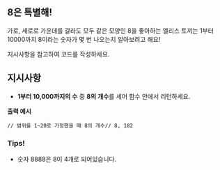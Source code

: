 
## **8은 특별해!**

가로, 세로로 가운데를 갈라도 모두 같은 모양인 8을 좋아하는 엘리스 토끼는 1부터 10000까지 8이라는 숫자가 몇 번 나오는지 알아보려고 해요!

지시사항을 참고하여 코드를 작성하세요.

## **지시사항**

- **1부터 10,000까지의 수** 중 **8의 개수**를 세어 함수 안에서 리턴하세요.

**출력 예시**

```
// 범위를 1~20로 가정했을 때 8의 개수// 8, 182
```

### **Tips!**

- 숫자 8888은 8이 4개로 되어있습니다.
